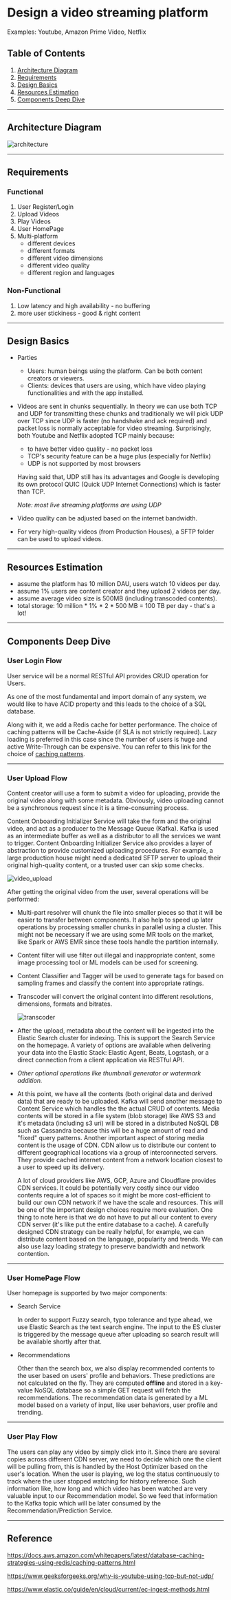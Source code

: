 # Design a video streaming platform
Examples: Youtube, Amazon Prime Video, Netflix

## Table of Contents
1. [Architecture Diagram](#architecture-diagram)
2. [Requirements](#requirements)
3. [Design Basics](#design-basics)
4. [Resources Estimation](#resources-estimation)
5. [Components Deep Dive](#components-deep-dive)

-----------------------
## Architecture Diagram
![architecture](/case-study/streaming-platform/Video%20Streaming%20Platform.jpg)

-----------------------

## Requirements
### Functional
1. User Register/Login
2. Upload Videos
3. Play Videos
4. User HomePage
5. Multi-platform
    * different devices
    * different formats
    * different video dimensions
    * different video quality
    * different region and languages
### Non-Functional
1. Low latency and high availability - no buffering
2. more user stickiness - good & right content

-----------------------

## Design Basics
* Parties
    * Users: human beings using the platform. Can be both content creators or viewers.
    * Clients: devices that users are using, which have video playing functionalities and with the app installed.
* Videos are sent in chunks sequentially. In theory we can use both TCP and UDP for transmitting these chunks and traditionally we will pick UDP over TCP since UDP is faster (no handshake and ack required) and packet loss is normally acceptable for video streaming. Surprisingly, both Youtube and Netflix adopted TCP mainly because:
    * to have better video quality - no packet loss
    * TCP's security feature can be a huge plus (especially for Netflix)
    * UDP is not supported by most browsers

    Having said that, UDP still has its advantages and Google is developing its own protocol QUIC (Quick UDP Internet Connections) which is faster than TCP. 
    
    *Note: most live streaming platforms are using UDP*
* Video quality can be adjusted based on the internet bandwidth.
* For very high-quality videos (from Production Houses), a SFTP folder can be used to upload videos.

-----------------------

## Resources Estimation
* assume the platform has 10 million DAU, users watch 10 videos per day.
* assume 1% users are content creator and they upload 2 videos per day.
* assume average video size is 500MB (including transcoded contents).
* total storage: 10 million * 1% * 2 * 500 MB = 100 TB per day - that's a lot!
-----------------------


## Components Deep Dive
### User Login Flow
User service will be a normal RESTful API provides CRUD operation for Users. 

As one of the most fundamental and import domain of any system, we would like to have ACID property and this leads to the choice of a SQL database. 

Along with it, we add a Redis cache for better performance. The choice of caching patterns will be Cache-Aside (if SLA is not strictly required). Lazy loading is preferred in this case since the number of users is huge and active Write-Through can be expensive. You can refer to this link for the choice of [caching patterns](https://docs.aws.amazon.com/whitepapers/latest/database-caching-strategies-using-redis/caching-patterns.html).

-----------------------

### User Upload Flow
Content creator will use a form to submit a video for uploading, provide the original video along with some metadata. Obviously, video uploading cannot be a synchronous request since it is a time-consuming process. 

Content Onboarding Initializer Service will take the form and the original video, and act as a producer to the Message Queue (Kafka). Kafka is used as an intermediate buffer as well as a distributor to all the services we want to trigger. Content Onboarding Initializer Service also provides a layer of abstraction to provide customized uploading procedures. For example, a large production house might need a dedicated SFTP server to upload their original high-quality content, or a trusted user can skip some checks. 


![video_upload](/case-study/streaming-platform/video_upload.jpg)

After getting the original video from the user, several operations will be performed:
* Multi-part resolver will chunk the file into smaller pieces so that it will be easier to transfer between components. It also help to speed up later operations by processing smaller chunks in parallel using a cluster. This might not be necessary if we are using some MR tools on the market, like Spark or AWS EMR since these tools handle the partition internally. 
* Content filter will use filter out illegal and inappropriate content, some image processing tool or ML models can be used for screening.
* Content Classifier and Tagger will be used to generate tags for based on sampling frames and classify the content into appropriate ratings.
* Transcoder will convert the original content into different resolutions, dimensions, formats and bitrates.

    ![transcoder](/case-study/streaming-platform/transcoder.jpg)

* After the upload, metadata about the content will be ingested into the Elastic Search cluster for indexing. This is support the Search Service on the homepage. A variety of options are available when delivering your data into the Elastic Stack: Elastic Agent, Beats, Logstash, or a direct connection from a client application via RESTful API.
* *Other optional operations like thumbnail generator or watermark addition.*
* At this point, we have all the contents (both original data and derived data) that are ready to be uploaded. Kafka will send another message to Content Service which handles the the actual CRUD of contents. Media contents will be stored in a file system (blob storage) like AWS S3 and it's metadata (including s3 uri) will be stored in a distributed NoSQL DB such as Cassandra because this will be a huge amount of read and "fixed" query patterns. Another important aspect of storing media content is the usage of CDN. CDN allow us to distribute our content to different geographical locations via a group of interconnected servers. They provide cached internet content from a network location closest to a user to speed up its delivery.

    A lot of cloud providers like AWS, GCP, Azure and Cloudflare provides CDN services. It could be potentially very costly since our video contents require a lot of spaces so it might be more cost-efficient to build our own CDN network if we have the scale and resources. This will be one of the important design choices require more evaluation. One thing to note here is that we do not have to put all our content to every CDN server (it's like put the entire database to a cache). A carefully designed CDN strategy can be really helpful, for example, we can distribute content based on the language, popularity and trends. We can also use lazy loading strategy to preserve bandwidth and network contention.

-----------------------

### User HomePage Flow
User homepage is supported by two major components:
* Search Service

    In order to support Fuzzy search, typo tolerance and type ahead, we use Elastic Search as the text search engine. The input to the ES cluster is triggered by the message queue after uploading so search result will be available shortly after that. 
* Recommendations

    Other than the search box, we also display recommended contents to the user based on users' profile and behaviors. These predictions are not calculated on the fly. They are computed **offline** and stored in a key-value NoSQL database so a simple GET request will fetch the recommendations. The recommendation data is generated by a ML model based on a variety of input, like user behaviors, user profile and trending. 

-----------------------

### User Play Flow
The users can play any video by simply click into it. Since there are several copies across different CDN server, we need to decide which one the client will be pulling from, this is handled by the Host Optimizer based on the user's location. When the user is playing, we log the status continuously to track where the user stopped watching for history reference. Such information like, how long and which video has been watched are very valuable input to our Recommendation model. So we feed that information to the Kafka topic which will be later consumed by the Recommendation/Prediction Service. 


-----------------------
## Reference
https://docs.aws.amazon.com/whitepapers/latest/database-caching-strategies-using-redis/caching-patterns.html

https://www.geeksforgeeks.org/why-is-youtube-using-tcp-but-not-udp/

https://www.elastic.co/guide/en/cloud/current/ec-ingest-methods.html

